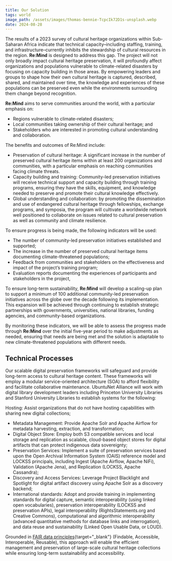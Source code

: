 ```yaml
---
title: Our Solution
tags: world
image_path: /assets/images/thomas-bennie-TcpcIk72D1s-unsplash.webp
date: 2024-08-28
---
```


The results of a 2023 survey of cultural heritage organizations within Sub-Saharan Africa indicate that technical capacity–including staffing, training, and infrastructure–currently inhibits the stewardship of cultural resources in the region. **Re:Mind** is designed to address this gap. The project will not only broadly impact cultural heritage preservation, it will profoundly affect organizations and populations vulnerable to climate-related disasters by focusing on capacity building in those areas. By empowering leaders and groups to shape how their own cultural heritage is captured, described, shared, and maintained over time, the knowledge and experiences of these populations can be preserved even while the environments surrounding them change beyond recognition. 

<!-- more -->

**Re:Mind** aims to serve communities around the world, with a particular emphasis on:

* Regions vulnerable to climate-related disasters;
* Local communities taking ownership of their cultural heritage; and
* Stakeholders who are interested in promoting cultural understanding and collaboration.

The benefits and outcomes of Re:Mind include:

* Preservation of cultural heritage: A significant increase in the number of preserved cultural heritage items within at least 200 organizations and communities, with a particular emphasis on reaching communities facing climate threats.
* Capacity building and training: Community-led preservation initiatives will receive technical support and capacity building through training programs, ensuring they have the skills, equipment, and knowledge needed to preserve and promote their cultural knowledge effectively.
* Global understanding and collaboration: by promoting the dissemination and use of endangered cultural heritage through fellowships, exchange programs, and symposia, the program will cultivate a worldwide network well positioned to collaborate on issues related to cultural preservation as well as community and climate resilience.

To ensure progress is being made, the following indicators will be used:

* The number of community-led preservation initiatives established and supported;
* The increase in the number of preserved cultural heritage items documenting climate-threatened populations;
* Feedback from communities and stakeholders on the effectiveness and impact of the project’s training program;
* Evaluation reports documenting the experiences of participants and stakeholders in the project,

To ensure long-term sustainability, **Re:Mind** will develop a scaling-up plan to support a minimum of 100 additional community-led preservation initiatives across the globe over the decade following its implementation. This expansion will be achieved through continuing to establish strategic partnerships with governments, universities, national libraries, funding agencies, and community-based organizations.

By monitoring these indicators, we will be able to assess the progress made through **Re:Mind** over the initial five-year period to make adjustments as needed, ensuring that needs are being met and the solution is adaptable to new climate-threatened populations with different needs.

## Technical Processes

Our scalable digital preservation frameworks will safeguard and provide long-term access to cultural heritage content. These frameworks will employ a modular service-oriented architecture (SOA) to afford flexibility and facilitate collaborative maintenance. UbuntuNet Alliance will work with digital library development leaders including Princeton University Libraries and Stanford University Libraries to establish systems for the following:

Hosting: Assist organizations that do not have hosting capabilities with sharing new digital collections;

* Metadata Management: Provide Apache Solr and Apache Airflow for metadata harvesting, extraction, and transformation;
* Digital Object Store: Employ both S3 compatible services and local storage and replication as scalable, cloud-based object stores for digital artifacts that can protect indigenous data sovereignty;
* Preservation Services: Implement a suite of preservation services based upon the Open Archival Information System (OAIS) reference model and LOCKSS principals, including Ingest (Apache Airflow, Apache NiFi), Validation (Apache Jena), and Replication (LOCKSS, Apache Cassandra);
* Discovery and Access Services: Leverage Project Blacklight and Spotlight for digital artifact discovery using Apache Solr as a discovery backend;
* International standards: Adopt and provide training in implementing standards for digital capture, semantic interoperability (using linked open vocabularies), preservation interoperability (LOCKSS and preservation APIs), legal interoperability (RightsStatements.org and Creative Commons), computational and algorithmic interoperability (advanced quantitative methods for database links and interrogation), and data reuse and sustainability (Linked Open Usable Data, or LOUD).

Grounded in [FAIR data principles](https://www.go-fair.org/fair-principles/){target="_blank"} (Findable, Accessible, Interoperable, Reusable), this approach will enable the efficient management and preservation of large-scale cultural heritage collections while ensuring long-term sustainability and accessibility.
